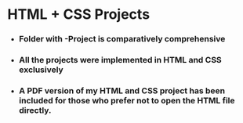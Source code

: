 # **HTML + CSS Projects**
* ### Folder with -Project is comparatively comprehensive
* ### All the projects were implemented in HTML and CSS exclusively 
* ### A PDF version of my HTML and CSS project has been included for those who prefer not to open the HTML file directly.


